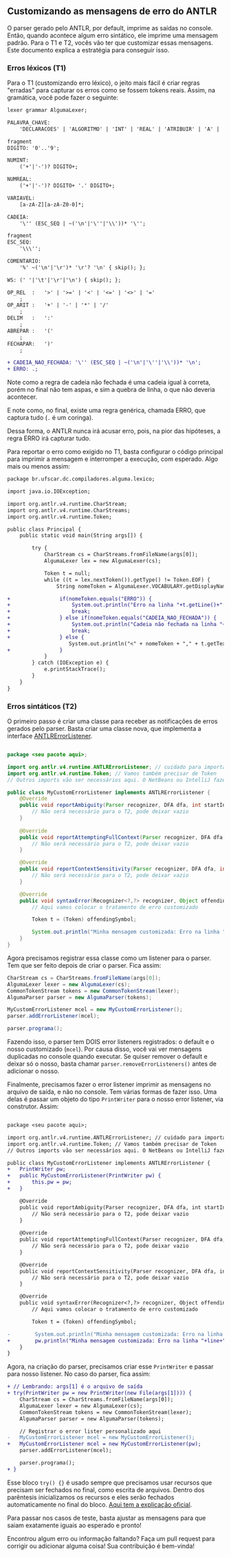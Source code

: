 ## Customizando as mensagens de erro do ANTLR

O parser gerado pelo ANTLR, por default, imprime as saídas no console. Então, quando acontece algum erro sintático, ele imprime uma mensagem padrão. Para o T1 e T2, vocês vão ter que customizar essas mensagens. Este documento explica a estratégia para conseguir isso.

### Erros léxicos (T1)

Para o T1 (customizando erro léxico), o jeito mais fácil é criar regras "erradas" para capturar os erros como se fossem tokens reais. Assim, na gramática, você pode fazer o seguinte:

```diff
lexer grammar AlgumaLexer;

PALAVRA_CHAVE:
    'DECLARACOES' | 'ALGORITMO' | 'INT' | 'REAL' | 'ATRIBUIR' | 'A' | 'LER' | 'IMPRIMIR' | 'SE' | 'ENTAO' | 'ENQUANTO' | 'INICIO' | 'FIM' | 'E' | 'OU';

fragment
DIGITO: '0'..'9';

NUMINT:
    ('+'|'-')? DIGITO+;

NUMREAL:
    ('+'|'-')? DIGITO+ '.' DIGITO+;

VARIAVEL:
    [a-zA-Z][a-zA-Z0-0]*;

CADEIA:
    '\'' (ESC_SEQ | ~('\n'|'\''|'\\'))* '\'';

fragment
ESC_SEQ:
    '\\\'';

COMENTARIO:
    '%' ~('\n'|'\r')* '\r'? '\n' { skip(); };

WS: (' '|'\t'|'\r'|'\n') { skip(); };

OP_REL	:	'>' | '>=' | '<' | '<=' | '<>' | '='
	;
OP_ARIT	:	'+' | '-' | '*' | '/'
	;
DELIM	:	':'
	;
ABREPAR :	'('
	;
FECHAPAR:	')'
	;

+ CADEIA_NAO_FECHADA: '\'' (ESC_SEQ | ~('\n'|'\''|'\\'))* '\n';
+ ERRO: .;
```

Note como a regra de cadeia não fechada é uma cadeia igual à correta, porém no final não tem aspas, e sim a quebra de linha, o que não deveria acontecer.

E note como, no final, existe uma regra genérica, chamada ERRO, que captura tudo (`.` é um coringa).

Dessa forma, o ANTLR nunca irá acusar erro, pois, na pior das hipóteses, a regra ERRO irá capturar tudo.

Para reportar o erro como exigido no T1, basta configurar o código principal para imprimir a mensagem e interromper a execução, com esperado. Algo mais ou menos assim:


```diff
package br.ufscar.dc.compiladores.alguma.lexico;

import java.io.IOException;

import org.antlr.v4.runtime.CharStream;
import org.antlr.v4.runtime.CharStreams;
import org.antlr.v4.runtime.Token;

public class Principal {
    public static void main(String args[]) {

        try {
            CharStream cs = CharStreams.fromFileName(args[0]);
            AlgumaLexer lex = new AlgumaLexer(cs);

            Token t = null;
            while ((t = lex.nextToken()).getType() != Token.EOF) {
                String nomeToken = AlgumaLexer.VOCABULARY.getDisplayName(t.getType());

+                if(nomeToken.equals("ERRO")) {
+                    System.out.println("Erro na linha "+t.getLine()+": "+t.getText());
+                    break;
+                } else if(nomeToken.equals("CADEIA_NAO_FECHADA")) {
+                    System.out.println("Cadeia não fechada na linha "+t.getLine());
+                    break;
+                } else {
                    System.out.println("<" + nomeToken + "," + t.getText() + ">");
+                }
            }
        } catch (IOException e) {
            e.printStackTrace();
        }
    }
}

```

### Erros sintáticos (T2)

O primeiro passo é criar uma classe para receber as notificações de erros gerados pelo parser. Basta criar uma classe nova, que implementa a interface [ANTLRErrorListener](https://www.antlr.org/api/Java/org/antlr/v4/runtime/ANTLRErrorListener.html).

```java

package <seu pacote aqui>;

import org.antlr.v4.runtime.ANTLRErrorListener; // cuidado para importar a versão 4
import org.antlr.v4.runtime.Token; // Vamos também precisar de Token
// Outros imports vão ser necessários aqui. O NetBeans ou IntelliJ fazem isso automaticamente

public class MyCustomErrorListener implements ANTLRErrorListener {
    @Override
    public void	reportAmbiguity(Parser recognizer, DFA dfa, int startIndex, int stopIndex, boolean exact, BitSet ambigAlts, ATNConfigSet configs) {
        // Não será necessário para o T2, pode deixar vazio
    }
    
    @Override
    public void reportAttemptingFullContext(Parser recognizer, DFA dfa, int startIndex, int stopIndex, BitSet conflictingAlts, ATNConfigSet configs) {
        // Não será necessário para o T2, pode deixar vazio
    }

    @Override
    public void reportContextSensitivity(Parser recognizer, DFA dfa, int startIndex, int stopIndex, int prediction, ATNConfigSet configs) {
        // Não será necessário para o T2, pode deixar vazio
    }

    @Override
    public void	syntaxError(Recognizer<?,?> recognizer, Object offendingSymbol, int line, int charPositionInLine, String msg, RecognitionException e) {
        // Aqui vamos colocar o tratamento de erro customizado

        Token t = (Token) offendingSymbol;

        System.out.println("Minha mensagem customizada: Erro na linha "+line+", o token é "+t.getText());
    }
}
```

Agora precisamos registrar essa classe como um listener para o parser. Tem que ser feito depois de criar o parser. Fica assim:


```java
CharStream cs = CharStreams.fromFileName(args[0]);
AlgumaLexer lexer = new AlgumaLexer(cs);
CommonTokenStream tokens = new CommonTokenStream(lexer);
AlgumaParser parser = new AlgumaParser(tokens);

MyCustomErrorListener mcel = new MyCustomErrorListener();
parser.addErrorListener(mcel);

parser.programa();
```

Fazendo isso, o parser tem DOIS error listeners registrados: o default e o nosso customizado (```mcel```). Por causa disso, você vai ver mensagens duplicadas no console quando executar. Se quiser remover o default e deixar só o nosso, basta chamar ```parser.removeErrorListeners()``` antes de adicionar o nosso.

Finalmente, precisamos fazer o error listener imprimir as mensagens no arquivo de saída, e não no console. Tem várias formas de fazer isso. Uma delas é passar um objeto do tipo ```PrintWriter``` para o nosso error listener, via construtor. Assim:

```diff

package <seu pacote aqui>;

import org.antlr.v4.runtime.ANTLRErrorListener; // cuidado para importar a versão 4
import org.antlr.v4.runtime.Token; // Vamos também precisar de Token
// Outros imports vão ser necessários aqui. O NetBeans ou IntelliJ fazem isso automaticamente

public class MyCustomErrorListener implements ANTLRErrorListener {
+   PrintWriter pw;
+   public MyCustomErrorListener(PrintWriter pw) {
+       this.pw = pw;    
+   }

    @Override
    public void	reportAmbiguity(Parser recognizer, DFA dfa, int startIndex, int stopIndex, boolean exact, BitSet ambigAlts, ATNConfigSet configs) {
        // Não será necessário para o T2, pode deixar vazio
    }
    
    @Override
    public void reportAttemptingFullContext(Parser recognizer, DFA dfa, int startIndex, int stopIndex, BitSet conflictingAlts, ATNConfigSet configs) {
        // Não será necessário para o T2, pode deixar vazio
    }

    @Override
    public void reportContextSensitivity(Parser recognizer, DFA dfa, int startIndex, int stopIndex, int prediction, ATNConfigSet configs) {
        // Não será necessário para o T2, pode deixar vazio
    }

    @Override
    public void	syntaxError(Recognizer<?,?> recognizer, Object offendingSymbol, int line, int charPositionInLine, String msg, RecognitionException e) {
        // Aqui vamos colocar o tratamento de erro customizado

        Token t = (Token) offendingSymbol;

-        System.out.println("Minha mensagem customizada: Erro na linha "+line+", o token é "+t.getText());
+        pw.println("Minha mensagem customizada: Erro na linha "+line+", o token é "+t.getText());
    }
}
```

Agora, na criação do parser, precisamos criar esse ```PrintWriter``` e passar para nosso listener. No caso do parser, fica assim:

```diff
+ // Lembrando: args[1] é o arquivo de saída
+ try(PrintWriter pw = new PrintWriter(new File(args[1]))) { 
    CharStream cs = CharStreams.fromFileName(args[0]);
    AlgumaLexer lexer = new AlgumaLexer(cs);
    CommonTokenStream tokens = new CommonTokenStream(lexer);
    AlgumaParser parser = new AlgumaParser(tokens);

    // Registrar o error lister personalizado aqui
-   MyCustomErrorListener mcel = new MyCustomErrorListener();
+   MyCustomErrorListener mcel = new MyCustomErrorListener(pw);
    parser.addErrorListener(mcel);

    parser.programa();
+ }
```

Esse bloco ```try() {}``` é usado sempre que precisamos usar recursos que precisam ser fechados no final, como escrita de arquivos. Dentro dos parêntesis inicializamos os recursos e eles serão fechados automaticamente no final do bloco. [Aqui tem a explicação oficial](https://docs.oracle.com/javase/tutorial/essential/exceptions/tryResourceClose.html).

Para passar nos casos de teste, basta ajustar as mensagens para que saiam exatamente iguais ao esperado e pronto!

Encontrou algum erro ou informação faltando? Faça um pull request para corrigir ou adicionar alguma coisa! Sua contribuição é bem-vinda!
